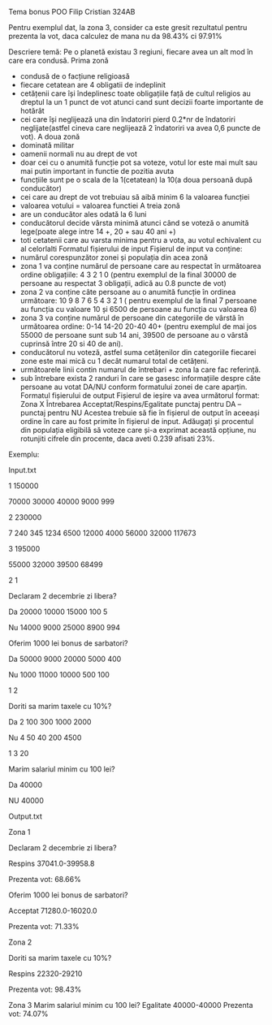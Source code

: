 ﻿Tema bonus POO Filip Cristian 324AB

Pentru exemplul dat, la zona 3, consider ca este gresit rezultatul pentru prezenta la vot, daca calculez de mana nu da 98.43% ci 97.91%

Descriere temă:
Pe o planetă existau 3 regiuni, fiecare avea un alt mod în care era condusă.
Prima zonă
- condusă de o facțiune religioasă
- fiecare cetatean are 4 obligatii de indeplinit
- cetățenii care își îndeplinesc toate obligațiile față de cultul religios au dreptul la un 1
punct de vot atunci cand sunt decizii foarte importante de hotărât
- cei care își neglijează una din îndatoriri pierd 0.2*nr de îndatoriri neglijate(astfel cineva
care neglijează 2 îndatoriri va avea 0,6 puncte de vot).
A doua zonă
- dominată militar
- oamenii normali nu au drept de vot
- doar cei cu o anumită funcție pot sa voteze, votul lor este mai mult sau mai putin
important in functie de pozitia avuta
- funcțiile sunt pe o scala de la 1(cetatean) la 10(a doua persoană după conducător)
- cei care au drept de vot trebuiau să aibă minim 6 la valoarea funcției
- valoarea votului = valoarea functiei
A treia zonă
- are un conducător ales odată la 6 luni
- conducătorul decide vârsta minimă atunci când se voteză o anumită lege(poate alege
intre 14 +, 20 + sau 40 ani +)
- toti cetatenii care au varsta minima pentru a vota, au votul echivalent cu al celorlalti
Formatul fișierului de input
Fișierul de input va conține:
- numărul corespunzător zonei și populația din acea zonă
- zona 1 va conține numărul de persoane care au respectat în următoarea ordine
obligațiile: 4 3 2 1 0 (pentru exemplul de la final 30000 de persoane au respectat 3
obligații, adică au 0.8 puncte de vot)
- zona 2 va conține câte persoane au o anumită funcție în ordinea următoare: 10 9 8 7 6 5
4 3 2 1 ( pentru exemplul de la final 7 persoane au funcția cu valoare 10 și 6500 de
persoane au funcția cu valoarea 6)
- zona 3 va conține numărul de persoane din categoriile de vârstă în următoarea ordine:
0-14 14-20 20-40 40+ (pentru exemplul de mai jos 55000 de persoane sunt sub 14 ani,
39500 de persoane au o vârstă cuprinsă între 20 si 40 de ani).
- conducătorul nu voteză, astfel suma cetățenilor din categoriile fiecarei zone este mai
mică cu 1 decât numarul total de cetățeni.
- următoarele linii contin numarul de întrebari + zona la care fac referință.
- sub întrebare exista 2 randuri în care se gasesc informațiile despre câte persoane au
votat DA/NU conform formatului zonei de care aparțin.
Formatul fișierului de output
Fișierul de ieșire va avea următorul format:
Zona X
Întrebarea
Acceptat/Respins/Egalitate punctaj pentru DA – punctaj pentru NU
Acestea trebuie să fie în fișierul de output în aceeași ordine în
care au fost primite în fișierul de input.
Adăugați și procentul din populația eligibilă să voteze care și-a exprimat această opțiune, nu
rotunjiti cifrele din procente, daca aveti 0.239 afisati 23%.

Exemplu:

Input.txt

1 150000

70000 30000 40000 9000 999

2 230000

7 240 345 1234 6500 12000 4000 56000 32000 117673

3 195000

55000 32000 39500 68499

2 1

Declaram 2 decembrie zi libera?

Da 20000 10000 15000 100 5

Nu 14000 9000 25000 8900 994

Oferim 1000 lei bonus de sarbatori?

Da 50000 9000 20000 5000 400

Nu 1000 11000 10000 500 100

1 2

Doriti sa marim taxele cu 10%?

Da 2 100 300 1000 2000

Nu 4 50 40 200 4500

1 3 20

Marim salariul minim cu 100 lei?

Da 40000

NU 40000

Output.txt

Zona 1

Declaram 2 decembrie zi libera?

Respins 37041.0-39958.8

Prezenta vot: 68.66%

Oferim 1000 lei bonus de sarbatori?

Acceptat 71280.0-16020.0

Prezenta vot: 71.33%

Zona 2

Doriti sa marim taxele cu 10%?

Respins 22320-29210

Prezenta vot: 98.43%

Zona 3
Marim salariul minim cu 100 lei?
Egalitate 40000-40000
Prezenta vot: 74.07%
